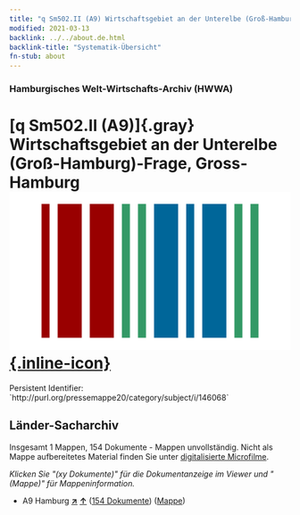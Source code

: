 ```yaml
---
title: "q Sm502.II (A9) Wirtschaftsgebiet an der Unterelbe (Groß-Hamburg)-Frage, Gross-Hamburg"
modified: 2021-03-13
backlink: ../../about.de.html
backlink-title: "Systematik-Übersicht"
fn-stub: about
---
```


### Hamburgisches Welt-Wirtschafts-Archiv (HWWA)

# [q Sm502.II (A9)]{.gray}&#8201; Wirtschaftsgebiet an der Unterelbe (Groß-Hamburg)-Frage, Gross-Hamburg &#160; [![Wikidata](/images/Wikidata-logo.svg "Wikidata"){.inline-icon}](http://www.wikidata.org/entity/Q104711430)

<div class="hint">Persistent Identifier: `http://purl.org/pressemappe20/category/subject/i/146068`</div>







## Länder-Sacharchiv




Insgesamt 1 Mappen, 154 Dokumente - Mappen unvollständig.
Nicht als Mappe aufbereitetes Material finden Sie unter [digitalisierte Microfilme](/film/h1_sh.de.html).

_Klicken Sie "(xy Dokumente)" für die Dokumentanzeige im Viewer und "(Mappe)" für Mappeninformation._



- A9 Hamburg [**&nearr;**](../../../geo/i/140905/about.de.html "Hamburg (alle Mappen)") [**&uarr;**](../../../geo/about.de.html#A9 "Ländersystematik") (<a href="https://pm20.zbw.eu/iiifview/folder/sh/140905,146068" title="über: Hamburg : Wirtschaftsgebiet an der Unterelbe (Groß-Hamburg)-Frage, Gross-Hamburg" target="_blank">154 Dokumente</a>) ([Mappe](../../../../folder/sh/1409xx/140905/1460xx/146068/about.de.html))








